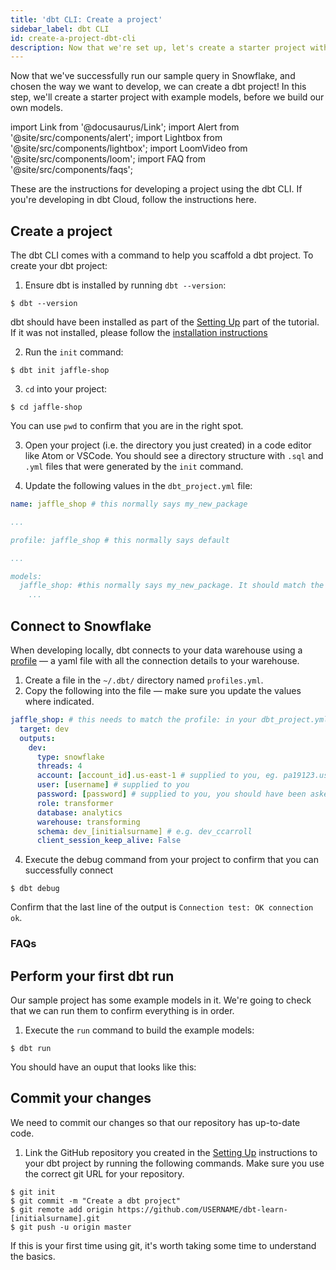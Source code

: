 ```yaml
---
title: 'dbt CLI: Create a project'
sidebar_label: dbt CLI
id: create-a-project-dbt-cli
description: Now that we're set up, let's create a starter project with example models using the dbt CLI.
---
```


Now that we've successfully run our sample query in Snowflake, and chosen the way we want to develop, we can create a dbt project! In this step, we'll create a starter project with example models, before we build our own models.

import Link from '@docusaurus/Link';
import Alert from '@site/src/components/alert';
import Lightbox from '@site/src/components/lightbox';
import LoomVideo from '@site/src/components/loom';
import FAQ from '@site/src/components/faqs';

<Alert type="info">
These are the instructions for developing a project using the dbt CLI. If you're developing in dbt Cloud, follow the instructions <Link to="/tutorial/create-a-project-dbt-cloud">here</Link>.
</Alert>


## Create a project
<LoomVideo id="f36152340ccc41e8be517eb295c4d6f1" />

The dbt CLI comes with a command to help you scaffold a dbt project. To create your dbt project:
1. Ensure dbt is installed by running `dbt --version`:
```shell-session
$ dbt --version

```

<Alert type="info">
dbt should have been installed as part of the  <a href="/tutorial/setting-up">Setting Up</a> part of the tutorial. If it was not installed, please follow the <a href="https://docs.getdbt.com/docs/installation"> installation instructions </a>
</Alert>

2. Run the `init` command:
```shell-session
$ dbt init jaffle-shop
```
3. `cd` into your project:
```shell-session
$ cd jaffle-shop
```
You can use `pwd` to confirm that you are in the right spot.

3. Open your project (i.e. the directory you just created) in a code editor like Atom or VSCode. You should see a directory structure with `.sql` and `.yml` files that were generated by the `init` command.

<Lightbox src="/img/starter-project-dbt-cli.png" title="The starter project in a code editor" />


4. Update the following values in the `dbt_project.yml` file:
```yaml
name: jaffle_shop # this normally says my_new_package

...

profile: jaffle_shop # this normally says default

...

models:
  jaffle_shop: #this normally says my_new_package. It should match the value for `name:`
    ...
```

## Connect to Snowflake
When developing locally, dbt connects to your data warehouse using a [profile](https://docs.getdbt.com/docs/configure-your-profile) — a yaml file with all the connection details to your warehouse.

1. Create a file in the `~/.dbt/` directory named `profiles.yml`.
2. Copy the following into the file — make sure you update the values where indicated.
```yaml
jaffle_shop: # this needs to match the profile: in your dbt_project.yml file
  target: dev
  outputs:
    dev:
      type: snowflake
      threads: 4
      account: [account_id].us-east-1 # supplied to you, eg. pa19123.us-east-1
      user: [username] # supplied to you
      password: [password] # supplied to you, you should have been asked to reset it when you opened the Snowflake console
      role: transformer
      database: analytics
      warehouse: transforming
      schema: dev_[initialsurname] # e.g. dev_ccarroll
      client_session_keep_alive: False
```

4. Execute the debug command from your project to confirm that you can successfully connect
```shell-session
$ dbt debug
```
Confirm that the last line of the output is `Connection test: OK connection ok`.

<Lightbox src="/img/successful-dbt-debug-snowflake.png" title="A successful dbt debug command" />

### FAQs
<FAQ src="faqs/sample-profiles" alt_header="My data team uses a different data warehouse. What should my profiles.yml file look like for my warehouse?"/>
<FAQ src="faqs/separate-profile" />
<FAQ src="faqs/profile-name" />
<FAQ src="faqs/target-names" />
<FAQ src="faqs/profile-env-vars" />


## Perform your first dbt run
Our sample project has some example models in it. We're going to check that we can run them to confirm everything is in order.

1. Execute the `run` command to build the example models:
```shell-session
$ dbt run
```
You should have an ouput that looks like this:

<Lightbox src="/img/successful-dbt-run.png" title="A successful dbt run command" />

## Commit your changes
We need to commit our changes so that our repository has up-to-date code.
<LoomVideo id="a39753e4ce5647b2be4e5331788bab91" />

1. Link the GitHub repository you created in the [Setting Up](1-setting-up.md) instructions to your dbt project by running the following commands. Make sure you use the correct git URL for your repository.
```shell-session
$ git init
$ git commit -m "Create a dbt project"
$ git remote add origin https://github.com/USERNAME/dbt-learn-[initialsurname].git
$ git push -u origin master
```

<Alert type="info">
If this is your first time using git, it's worth taking some time to understand the basics.
</Alert>
